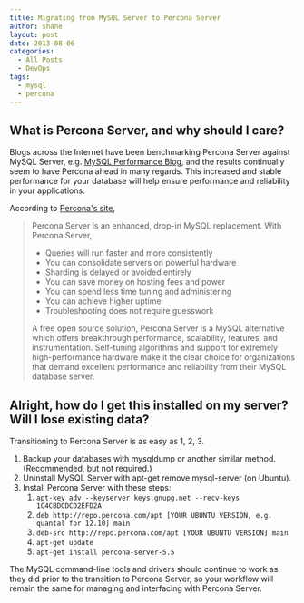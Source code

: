 ```yaml
---
title: Migrating from MySQL Server to Percona Server
author: shane
layout: post
date: 2013-08-06
categories:
  - All Posts
  - DevOps
tags:
  - mysql
  - percona
---
```

## What is Percona Server, and why should I care?

Blogs across the Internet have been benchmarking Percona Server against MySQL Server, e.g. [MySQL Performance Blog][1], and the results continually seem to have Percona ahead in many regards. This increased and stable performance for your database will help ensure performance and reliability in your applications.

<!--more-->

According to [Percona's site][2],

> Percona Server is an enhanced, drop-in MySQL replacement. With Percona Server,
>
>   * Queries will run faster and more consistently
>   * You can consolidate servers on powerful hardware
>   * Sharding is delayed or avoided entirely
>   * You can save money on hosting fees and power
>   * You can spend less time tuning and administering
>   * You can achieve higher uptime
>   * Troubleshooting does not require guesswork
>
> A free open source solution, Percona Server is a MySQL alternative which offers breakthrough performance, scalability, features, and instrumentation. Self-tuning algorithms and support for extremely high-performance hardware make it the clear choice for organizations that demand excellent performance and reliability from their MySQL database server.

## Alright, how do I get this installed on my server? Will I lose existing data?

Transitioning to Percona Server is as easy as 1, 2, 3.

  1. Backup your databases with mysqldump or another similar method. (Recommended, but not required.)
  2. Uninstall MySQL Server with apt-get remove mysql-server (on Ubuntu).
  3. Install Percona Server with these steps:
      1. `apt-key adv --keyserver keys.gnupg.net --recv-keys 1C4CBDCDCD2EFD2A`
      2. `deb http://repo.percona.com/apt [YOUR UBUNTU VERSION, e.g. quantal for 12.10] main`
      3. `deb-src http://repo.percona.com/apt [YOUR UBUNTU VERSION] main`
      4. `apt-get update`
      5. `apt-get install percona-server-5.5`

The MySQL command-line tools and drivers should continue to work as they did prior to the transition to Percona Server, so your workflow will remain the same for managing and interfacing with Percona Server.

 [1]: http://www.mysqlperformanceblog.com/2013/05/08/mysql-and-percona-server-in-linkbench-benchmark/
 [2]: http://www.percona.com/software/percona-server
